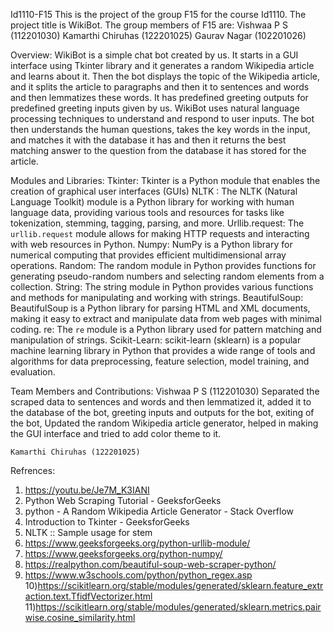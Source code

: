 Id1110-F15
This is the project of the group F15 for the course Id1110.
The project title is WikiBot.
The group members of F15 are:
    Vishwaa P S (112201030)
    Kamarthi Chiruhas (122201025)
    Gaurav Nagar (102201026)

Overview:
WikiBot is a simple chat bot created by us. It starts in a GUI interface using Tkinter library
and it generates a random Wikipedia article and learns about it. Then the bot displays the topic of
the Wikipedia article, and it splits the article to paragraphs and then it to sentences and words
and then lemmatizes these words. It has predefined greeting outputs for predefined greeting
inputs given by us. WikiBot uses natural language processing techniques to understand and
respond to user inputs. The bot then understands the human questions, takes the key words in the
input, and matches it with the database it has and then it returns the best matching answer to the
question from the database it has stored for the article.

Modules and Libraries:
Tkinter: Tkinter is a Python module that enables the creation of graphical user interfaces
(GUIs)
NLTK : The NLTK (Natural Language Toolkit) module is a Python library for working
with human language data, providing various tools and resources for tasks like tokenization,
stemming, tagging, parsing, and more.
Urllib.request: The `urllib.request` module allows for making HTTP requests and
interacting with web resources in Python.
Numpy: NumPy is a Python library for numerical computing that provides efficient
multidimensional array operations.
Random: The random module in Python provides functions for generating
pseudo-random numbers and selecting random elements from a collection.
String: The string module in Python provides various functions and methods for
manipulating and working with strings.
BeautifulSoup: BeautifulSoup is a Python library for parsing HTML and XML
documents, making it easy to extract and manipulate data from web pages with minimal coding.
re: The `re` module is a Python library used for pattern matching and manipulation of
strings.
Scikit-Learn: scikit-learn (sklearn) is a popular machine learning library in Python that
provides a wide range of tools and algorithms for data preprocessing, feature selection, model
training, and evaluation.

Team Members and Contributions:
    Vishwaa P S (112201030)
        Separated the scraped data to sentences and words and then lemmatized it, added it to the
    database of the bot, greeting inputs and outputs for the bot, exiting of the bot, Updated the
    random Wikipedia article generator, helped in making the GUI interface and tried to add color
    theme to it.
    
    Kamarthi Chiruhas (122201025)


Refrences:
1) https://youtu.be/Je7M_K3IANI
2) Python Web Scraping Tutorial - GeeksforGeeks
3) python - A Random Wikipedia Article Generator - Stack Overflow
4) Introduction to Tkinter - GeeksforGeeks
5) NLTK :: Sample usage for stem
6) https://www.geeksforgeeks.org/python-urllib-module/
7) https://www.geeksforgeeks.org/python-numpy/
8) https://realpython.com/beautiful-soup-web-scraper-python/
9) https://www.w3schools.com/python/python_regex.asp
10)https://scikitlearn.org/stable/modules/generated/sklearn.feature_extraction.text.TfidfVectorizer.html
11)https://scikitlearn.org/stable/modules/generated/sklearn.metrics.pairwise.cosine_similarity.html
